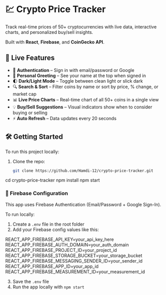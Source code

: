 # 💹 Crypto Price Tracker

Track real-time prices of 50+ cryptocurrencies with live data, interactive charts, and personalized buy/sell insights.

Built with **React**, **Firebase**, and **CoinGecko API**.
## 🚀 Live Features

- 🔐 **Authentication** – Sign in with email/password or Google
- 👤 **Personal Greeting** – See your name at the top when signed in
- 🌓 **Dark/Light Mode** – Toggle between clean light or slick dark
- 🔍 **Search & Sort** – Filter coins by name or sort by price, % change, or market cap
- 📊 **Live Price Charts** – Real-time chart of all 50+ coins in a single view
- 💡 **Buy/Sell Suggestions** – Visual indicators show when to consider buying or selling
- ⚡ **Auto Refresh** – Data updates every 20 seconds
## 🛠 Getting Started

To run this project locally:

1. Clone the repo:
   ```bash
   git clone https://github.com/Hamdi-12/crypto-price-tracker.git
cd crypto-price-tracker
npm install
npm start
### 🔐 Firebase Configuration

This app uses Firebase Authentication (Email/Password + Google Sign-In).

To run locally:

1. Create a `.env` file in the root folder  
2. Add your Firebase config values like this:

REACT_APP_FIREBASE_API_KEY=your_api_key_here
REACT_APP_FIREBASE_AUTH_DOMAIN=your_auth_domain
REACT_APP_FIREBASE_PROJECT_ID=your_project_id
REACT_APP_FIREBASE_STORAGE_BUCKET=your_storage_bucket
REACT_APP_FIREBASE_MESSAGING_SENDER_ID=your_sender_id
REACT_APP_FIREBASE_APP_ID=your_app_id
REACT_APP_FIREBASE_MEASUREMENT_ID=your_measurement_id


3. Save the `.env` file  
4. Run the app locally with `npm start`


